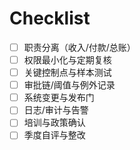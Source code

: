 # Checklist

- [ ] 职责分离（收入/付款/总账）
- [ ] 权限最小化与定期复核
- [ ] 关键控制点与样本测试
- [ ] 审批链/阈值与例外记录
- [ ] 系统变更与发布门
- [ ] 日志/审计与告警
- [ ] 培训与政策确认
- [ ] 季度自评与整改
